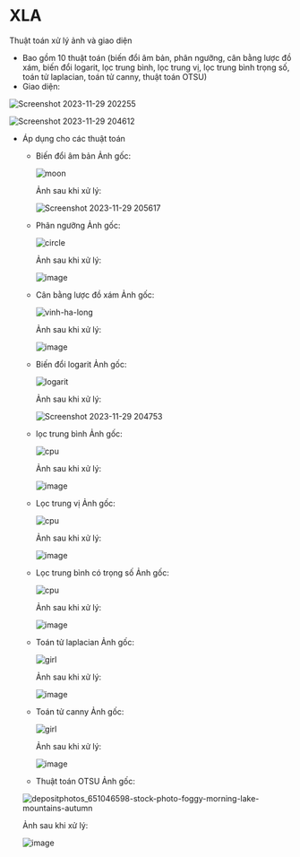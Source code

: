 # XLA
Thuật toán xử lý ảnh và giao diện
- Bao gồm 10 thuật toán (biến đổi âm bản, phân ngưỡng, cân bằng lược đồ xám, biến đổi logarit, lọc trung bình, lọc trung vị, lọc trung bình trọng số, toán tử laplacian, toán tử canny, thuật toán OTSU)
- Giao diện:

 ![Screenshot 2023-11-29 202255](https://github.com/minhpham02/XLA/assets/90706923/bc54905f-c852-44ad-9f19-4d54f1a93e9e)
 
 ![Screenshot 2023-11-29 204612](https://github.com/minhpham02/XLA/assets/90706923/f5a0cbbc-4f98-4b45-8a0f-1c239d8ff0d3)
 
- Áp dụng cho các thuật toán
  + Biến đổi âm bản
    Ảnh gốc:
    
    ![moon](https://github.com/minhpham02/XLA/assets/90706923/418b81b4-9546-49d0-b888-840578c3ac33)
    
    Ảnh sau khi xử lý:
    
    ![Screenshot 2023-11-29 205617](https://github.com/minhpham02/XLA/assets/90706923/c30861da-1879-483c-a49f-fcc2570a6035)
    
  + Phân ngưỡng
    Ảnh gốc:
    
    ![circle](https://github.com/minhpham02/XLA/assets/90706923/91589bd7-3358-4755-b3d0-ffdaf1cb3c2b)
    
    Ảnh sau khi xử lý:
    
    ![image](https://github.com/minhpham02/XLA/assets/90706923/9ca41051-8b20-4a76-85b1-929a0cb33570)
    
  + Cân bằng lược đồ xám
    Ảnh gốc:
    
    ![vinh-ha-long](https://github.com/minhpham02/XLA/assets/90706923/0af9db6c-9f9f-4069-9506-0bb7c51080d0)
    
    Ảnh sau khi xử lý:
    
    ![image](https://github.com/minhpham02/XLA/assets/90706923/113bc63b-705e-40b4-a54d-d2a221011a19)
    
  + Biến đổi logarit
    Ảnh gốc:
    
    ![logarit](https://github.com/minhpham02/XLA/assets/90706923/3e8466d0-e8b2-43f9-84f9-da11d94f52fd)
    
    Ảnh sau khi xử lý:
    
    ![Screenshot 2023-11-29 204753](https://github.com/minhpham02/XLA/assets/90706923/4bb9e1ff-2862-4f11-a613-de315b0033a0)
    
  + lọc trung bình
    Ảnh gốc:
    
    ![cpu](https://github.com/minhpham02/XLA/assets/90706923/665573d8-e01f-4feb-9853-6f818a60795c)
    
    Ảnh sau khi xử lý:
    
    ![image](https://github.com/minhpham02/XLA/assets/90706923/7371f3b6-b3be-4ea9-8017-7c395c587e90)
    
  + Lọc trung vị
    Ảnh gốc:
    
    ![cpu](https://github.com/minhpham02/XLA/assets/90706923/44b408fb-f08e-40d9-8e87-eb2c0ab6c328)
    
    Ảnh sau khi xử lý:
    
    ![image](https://github.com/minhpham02/XLA/assets/90706923/5997b267-2571-4fd7-85d2-2bc9a64440bd)
    
  + Lọc trung bình có trọng số
    Ảnh gốc:
    
    ![cpu](https://github.com/minhpham02/XLA/assets/90706923/33f71575-b5c5-4532-b620-6280dd65ffbd)
    
    Ảnh sau khi xử lý:
    
    ![image](https://github.com/minhpham02/XLA/assets/90706923/20862175-aefd-4185-a39d-0a334f4759fe)
    
  + Toán tử laplacian
    Ảnh gốc:
    
    ![girl](https://github.com/minhpham02/XLA/assets/90706923/ce394bf5-7fe4-4b8c-aa0c-760d7540c4aa)
    
    Ảnh sau khi xử lý:
    
    ![image](https://github.com/minhpham02/XLA/assets/90706923/e489c4cf-9151-4c15-bb28-110278749328)
    
  + Toán tử canny
    Ảnh gốc:
    
    ![girl](https://github.com/minhpham02/XLA/assets/90706923/e4c2cf03-2dd4-4d1d-9944-225ee9228e1f)
    
    Ảnh sau khi xử lý:
    
    ![image](https://github.com/minhpham02/XLA/assets/90706923/fb2035eb-cdf5-4ef8-840f-0ba0d44ca4f9)
    
  + Thuật toán OTSU
    Ảnh gốc:
    
   ![depositphotos_651046598-stock-photo-foggy-morning-lake-mountains-autumn](https://github.com/minhpham02/XLA/assets/90706923/73043bcb-3619-4d53-80cb-fb0285bd622e)
  
    Ảnh sau khi xử lý:
  
    ![image](https://github.com/minhpham02/XLA/assets/90706923/afa351fd-cd3d-4dee-a415-2b62e2c9d617)
